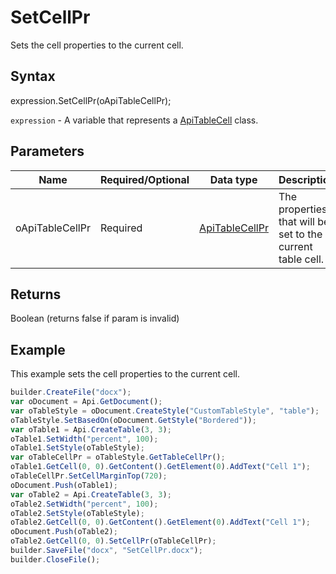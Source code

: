 # SetCellPr

Sets the cell properties to the current cell.

## Syntax

expression.SetCellPr(oApiTableCellPr);

`expression` - A variable that represents a [ApiTableCell](../ApiTableCell.md) class.

## Parameters

| **Name** | **Required/Optional** | **Data type** | **Description** |
| ------------- | ------------- | ------------- | ------------- |
| oApiTableCellPr | Required | [ApiTableCellPr](../../ApiTableCellPr/ApiTableCellPr.md) | The properties that will be set to the current table cell. |

## Returns

Boolean (returns false if param is invalid)

## Example

This example sets the cell properties to the current cell.

```javascript
builder.CreateFile("docx");
var oDocument = Api.GetDocument();
var oTableStyle = oDocument.CreateStyle("CustomTableStyle", "table");
oTableStyle.SetBasedOn(oDocument.GetStyle("Bordered"));
var oTable1 = Api.CreateTable(3, 3);
oTable1.SetWidth("percent", 100);
oTable1.SetStyle(oTableStyle);
var oTableCellPr = oTableStyle.GetTableCellPr();
oTable1.GetCell(0, 0).GetContent().GetElement(0).AddText("Cell 1");
oTableCellPr.SetCellMarginTop(720);
oDocument.Push(oTable1);
var oTable2 = Api.CreateTable(3, 3);
oTable2.SetWidth("percent", 100);
oTable2.SetStyle(oTableStyle);
oTable2.GetCell(0, 0).GetContent().GetElement(0).AddText("Cell 1");
oDocument.Push(oTable2);
oTable2.GetCell(0, 0).SetCellPr(oTableCellPr);
builder.SaveFile("docx", "SetCellPr.docx");
builder.CloseFile();
```